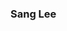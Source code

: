 ### Sang Lee

<!--
**dabbler2/dabbler2** is a ✨ _special_ ✨ repository because its `README.md` (this file) appears on your GitHub profile.

Here are some ideas to get you started:

- 🔭 I’m currently working on ...
- 🌱 I’m currently learning ...
- 👯 I’m looking to collaborate on ...
- 🤔 I’m looking for help with ...
- 💬 Ask me about ...
- 📫 How to reach me: ...
- 😄 Pronouns: ...
- ⚡ Fun fact: ...
-->

<!-- ![](https://github-profile-summary-cards.vercel.app/api/cards/profile-details?username=dabbler2) 
![](http://github-profile-summary-cards.vercel.app/api/cards/repos-per-language?username=dabbler2)
![](http://github-profile-summary-cards.vercel.app/api/cards/most-commit-language?username=dabbler2)
![](http://github-profile-summary-cards.vercel.app/api/cards/stats?username=dabbler2)
![](http://github-profile-summary-cards.vercel.app/api/cards/productive-time?username=dabbler2&utcOffset=9) -->
